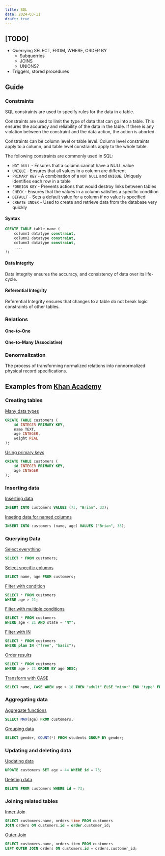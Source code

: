 ```yaml
---
title: SQL
date: 2024-03-11
draft: true
---
```


## [TODO]
- Querrying SELECT, FROM, WHERE, ORDER BY
  - Subquerries
  - JOINS
  - UNIONS?
- Triggers, stored procedures

## Guide

### Constraints

SQL constraints are used to specify rules for the data in a table.

Constraints are used to limit the type of data that can go into a table. This ensures the accuracy and reliability of the data in the table. If there is any violation between the constraint and the data action, the action is aborted.

Constraints can be column level or table level. Column level constraints apply to a column, and table level constraints apply to the whole table.

The following constraints are commonly used in SQL:

- `NOT NULL` - Ensures that a column cannot have a NULL value
- `UNIQUE` - Ensures that all values in a column are different
- `PRIMARY KEY` - A combination of a `NOT NULL` and `UNIQUE`. Uniquely identifies each row in a table
- `FOREIGN KEY` - Prevents actions that would destroy links between tables
- `CHECK` - Ensures that the values in a column satisfies a specific condition
- `DEFAULT` - Sets a default value for a column if no value is specified
- `CREATE INDEX` - Used to create and retrieve data from the database very quickly

#### Syntax

```sql
CREATE TABLE table_name (
    column1 datatype constraint,
    column2 datatype constraint,
    column3 datatype constraint,
    ....
);
```

#### Data Integrity
Data integrity ensures the accuracy, and consistency of data over its life-cycle. 

#### Referential Integrity
Referential Integrity ensures that changes to a table do not break logic constraints of other tables.

### Relations

#### One-to-One

#### One-to-Many (Associative)

### Denormalization

The process of transforming normalized relations into nonnormalized physical record specifications.

## Examples from [Khan Academy](https://www.khanacademy.org/computer-programming/new/sql)

### Creating tables

[Many data types](https://www.khanacademy.org/computer-programming/sql-create-table-with-multiple-data-types/5945065256124416)

```sql
CREATE TABLE customers (
    id INTEGER PRIMARY KEY, 
    name TEXT, 
    age INTEGER, 
    weight REAL
);
```

[Using primary keys](https://www.khanacademy.org/computer-programming/sql-create-table-with-a-primary-key/5189331400654848)

```sql
CREATE TABLE customers (
    id INTEGER PRIMARY KEY, 
    age INTEGER
);
```

### Inserting data

[Inserting data](https://www.khanacademy.org/computer-programming/sql-inserting-values-in-tables/5382515271532544)

```sql
INSERT INTO customers VALUES (73, "Brian", 33);
```

[Inseting data for named columns](https://www.khanacademy.org/computer-programming/sql-inserting-values-in-tables/5382515271532544)

```sql
INSERT INTO customers (name, age) VALUES ("Brian", 33);
```

### Querying Data

[Select everything](https://www.khanacademy.org/computer-programming/sql-selecting-rows/5163767537205248)

```sql
SELECT * FROM customers;
```

[Select specific columns](https://www.khanacademy.org/computer-programming/sql-selecting-rows/5163767537205248)

```sql
SELECT name, age FROM customers;
```

[Filter with condition](https://www.khanacademy.org/computer-programming/sql-selecting-with-where-conditions/6216095996444672)

```sql
SELECT * FROM customers 
WHERE age > 21;
```

[Filter with multiple conditions](https://www.khanacademy.org/computer-programming/sql-selecting-with-where-conditions/6216095996444672)

```sql
SELECT * FROM customers 
WHERE age < 21 AND state = "NY";
```
[Filter with IN](https://www.khanacademy.org/computer-programming/sql-filter-with-in/6529475600842752)

```sql
SELECT * FROM customers 
WHERE plan IN ("free", "basic");
```

[Order results](https://www.khanacademy.org/computer-programming/sql-select-with-order-by/6218182226477056)

```sql
SELECT * FROM customers
WHERE age > 21 ORDER BY age DESC;
```

[Transform with CASE](https://www.khanacademy.org/computer-programming/sql-transform-select-results-with-case/5100246984163328)

```sql
SELECT name, CASE WHEN age > 18 THEN "adult" ELSE "minor" END "type" FROM customers;
```

### Aggregating data

[Aggregate functions](https://www.khanacademy.org/computer-programming/sql-select-with-aggregate-functions/4797964233080832)

```sql
SELECT MAX(age) FROM customers;
```

[Grouping data](https://www.khanacademy.org/computer-programming/sql-grouping-select-results-with-group-by/5520132919132160)

```sql
SELECT gender, COUNT(*) FROM students GROUP BY gender;
```

### Updating and deleting data

[Updating data](https://www.khanacademy.org/computer-programming/sql-update-and-delete/5559819222253568)

```sql
UPDATE customers SET age = 44 WHERE id = 73;
```

[Deleting data](https://www.khanacademy.org/computer-programming/sql-update-and-delete/5559819222253568)

```sql
DELETE FROM customers WHERE id = 73;
```

### Joining related tables

[Inner Join](https://www.khanacademy.org/computer-programming/sql-join-on-tables/5409956539006976)

```sql
SELECT customers.name, orders.time FROM customers 
JOIN orders ON customers.id = order.customer_id;
```

[Outer Join](https://www.khanacademy.org/computer-programming/sql-join-on-tables/5409956539006976)

```sql
SELECT customers.name, orders.item FROM customers
LEFT OUTER JOIN orders ON customers.id = orders.customer_id;
```
